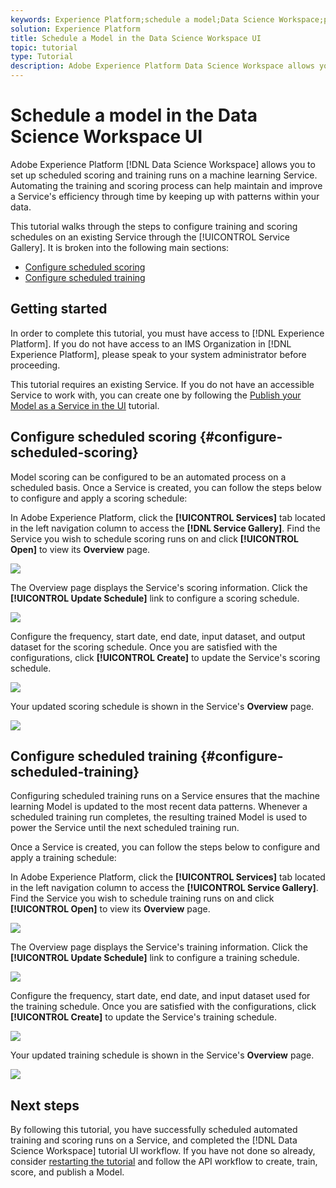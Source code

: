 ```yaml
---
keywords: Experience Platform;schedule a model;Data Science Workspace;popular topics;schedule scoring;schedule training
solution: Experience Platform
title: Schedule a Model in the Data Science Workspace UI
topic: tutorial
type: Tutorial
description: Adobe Experience Platform Data Science Workspace allows you to set up scheduled scoring and training runs on a machine learning service. Automating the training and scoring process can help maintain and improve a Service's efficiency through time by keeping up with patterns within your data.
---
```


# Schedule a model in the Data Science Workspace UI

Adobe Experience Platform [!DNL Data Science Workspace] allows you to set up scheduled scoring and training runs on a machine learning Service. Automating the training and scoring process can help maintain and improve a Service's efficiency through time by keeping up with patterns within your data.

This tutorial walks through the steps to configure training and scoring schedules on an existing Service through the [!UICONTROL Service Gallery]. It is broken into the following main sections:

-   [Configure scheduled scoring](#configure-scheduled-scoring)
-   [Configure scheduled training](#configure-scheduled-training)

## Getting started

In order to complete this tutorial, you must have access to [!DNL Experience Platform]. If you do not have access to an IMS Organization in [!DNL Experience Platform], please speak to your system administrator before proceeding.

This tutorial requires an existing Service. If you do not have an accessible Service to work with, you can create one by following the [Publish your Model as a Service in the UI](./publish-model-service-ui.md) tutorial.

## Configure scheduled scoring {#configure-scheduled-scoring}

Model scoring can be configured to be an automated process on a scheduled basis. Once a Service is created, you can follow the steps below to configure and apply a scoring schedule:

In Adobe Experience Platform, click the **[!UICONTROL Services]** tab located in the left navigation column to access the **[!DNL Service Gallery]**. Find the Service you wish to schedule scoring runs on and click **[!UICONTROL Open]** to view its **Overview** page.

![](../images/models-recipes/schedule/click_to_open.png)

The Overview page displays the Service's scoring information. Click the **[!UICONTROL Update Schedule]** link to configure a scoring schedule.

![](../images/models-recipes/schedule/service_overview_score.png)

Configure the frequency, start date, end date, input dataset, and output dataset for the scoring schedule. Once you are satisfied with the configurations, click **[!UICONTROL Create]** to update the Service's scoring schedule.

![](../images/models-recipes/schedule/14_configure_scoring_schedule.png)

Your updated scoring schedule is shown in the Service's **Overview** page.

![](../images/models-recipes/schedule/service_with_scoring_schedule.png)


## Configure scheduled training {#configure-scheduled-training}

Configuring scheduled training runs on a Service ensures that the machine learning Model is updated to the most recent data patterns. Whenever a scheduled training run completes, the resulting trained Model is used to power the Service until the next scheduled training run. 

Once a Service is created, you can follow the steps below to configure and apply a training schedule:

In Adobe Experience Platform, click the **[!UICONTROL Services]** tab located in the left navigation column to access the **[!UICONTROL Service Gallery]**. Find the Service you wish to schedule training runs on and click **[!UICONTROL Open]** to view its **Overview** page.

![](../images/models-recipes/schedule/click_to_open.png)

The Overview page displays the Service's training information. Click the **[!UICONTROL Update Schedule]** link to configure a training schedule.

![](../images/models-recipes/schedule/service_overview_train.png)

Configure the frequency, start date, end date, and input dataset used for the training schedule. Once you are satisfied with the configurations, click **[!UICONTROL Create]** to update the Service's training schedule.

![](../images/models-recipes/schedule/12_configure_training_schedule.png)

Your updated training schedule is shown in the Service's **Overview** page.

![](../images/models-recipes/schedule/service_with_training_schedule.png)

## Next steps

By following this tutorial, you have successfully scheduled automated training and scoring runs on a Service, and completed the [!DNL Data Science Workspace] tutorial UI workflow. If you have not done so already, consider [restarting the tutorial](./create-retails-sales-dataset.md) and follow the API workflow to create, train, score, and publish a Model.
